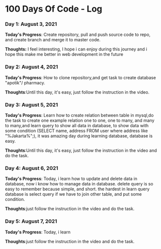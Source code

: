 # 100 Days Of Code - Log

### Day 1: August 3, 2021

**Today's Progress**: Create repository, pull and push source code to repo, and create branch and merge it to master code.

**Thoughts:** I feel interesting, I hope i can enjoy during this journey and i hope this make me better in web development in the future



### Day 2: August 4, 2021 

**Today's Progress**: How to clone repository,and get task to create database "apotik"/ pharmacy.

**Thoughts**:Until this day, it's easy, just follow the instruction in the video.

### Day 3: August 5, 2021 

**Today's Progress**: Learn how to create relation between table in mysql,do the task to create one example relation one to one, one to many, and many to many,and learn query to show all data in database, to show data with some condition (SELECT name, address FROM user where address like "%Jakarta%";), it was amazing day during learning database, database is easy.

**Thoughts**:Until this day, it's easy, just follow the instruction in the video and do the task.

### Day 4: August 6, 2021 

**Today's Progress**: Today, i learn how to update and delete data in database, now i know how to manage data in database. delete query is so easy to remember because simple, and short. the hardest in learn query database is select query if we have to join other table, and put some condition. 

**Thoughts**:just follow the instruction in the video and do the task.

### Day 5: August 7, 2021 

**Today's Progress**: Today, i learn  

**Thoughts**:just follow the instruction in the video and do the task.


<!-- ### Day 1: June 27, Monday

**Today's Progress**: I've gone through many exercises on FreeCodeCamp.

**Thoughts** I've recently started coding, and it's a great feeling when I finally solve an algorithm challenge after a lot of attempts and hours spent.

**Link(s) to work**
1. [Find the Longest Word in a String](https://www.freecodecamp.com/challenges/find-the-longest-word-in-a-string)
2. [Title Case a Sentence](https://www.freecodecamp.com/challenges/title-case-a-sentence) -->
